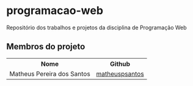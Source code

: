 # programacao-web
Repositório dos trabalhos e projetos da disciplina de Programação Web

## Membros do projeto
<table>
<tr>
<th>Nome</th>
<th>Github</th>
</tr>
<tr>
<td>Matheus Pereira dos Santos</td>
<td><a href="https://github.com/matheuspsantos">matheuspsantos</a></td>

</tr>
</table>
